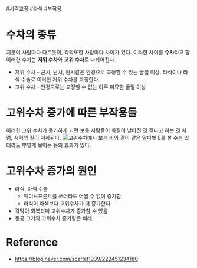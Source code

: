 #시력교정 #라섹 #부작용 

# 수차의 종류
지문이 사람마다 다르듯이, 각막또한 사람마다 차이가 있다. 이러한 차이를 **수차**라고 함.
이러한 수차는 **저위 수차**와 **고위 수차**로 나뉘어진다. 
- 저위 수차 - 근시, 난시, 원시같은 안경으로 교정할 수 있는 굴절 이상. 라식이나 라섹 수술로 이러한 저위 수차를 교정한다.
- 고위 수차 - 안경으로는 교정할 수 없는 아주 미묘한 굴절 이상

# 고위수차 증가에 따른 부작용들
이러한 고위 수차가 증가하게 되면 보통 사람들이 화질이 낮아진 것 같다고 하는 것 처럼, 시력의 질이 저하된다.
![고위수차예시](https://i.namu.wiki/i/EQhunizDiDTahBKWnO8ycSiYR0HSA6jXiU012EjdhEH-4oJpysFDHlclEQx_M3o6-X1N_RWmsCBJZL_03NTHZw.webp)
보는 바와 같이 같은 알파벳 E를 볼 수는 있더라도 뿌옇게 보이는 등의 효과가 있다. 

# 고위수차 증가의 원인
- 라식, 라섹 수술
	- 웨이브프론트를 쓰더라도 어쩔 수 없이 증가함
	- 라식이 라섹보다 고위수차가 더 증가한다.
- 각막이 회복되며 고위수차가 증가할 수 있음
- 동공 크기와 고위수차 증가량은 비례

# Reference
- https://blog.naver.com/scarlet1939/222451234180